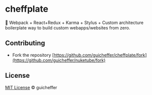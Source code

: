 # cheffplate
:beginner: Webpack + React+Redux + Karma + Stylus + Custom architecture boilerplate way to build custom webapps/websites from zero.

## Contributing

- Fork the repository [https://github.com/guicheffer/cheffplate/fork](https://github.com/guicheffer/nuketube/fork)

## License

<a href="http://guicheffer.mit-license.org/" target="_blank">MIT License</a> © guicheffer